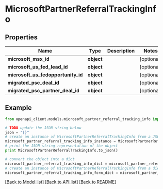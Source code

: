 # MicrosoftPartnerReferralTrackingInfo


## Properties
Name | Type | Description | Notes
------------ | ------------- | ------------- | -------------
**microsoft_msx_id** | **object** |  | [optional] 
**microsoft_us_fed_lead_id** | **object** |  | [optional] 
**microsoft_us_fedopportunity_id** | **object** |  | [optional] 
**migrated_psc_deal_id** | **object** |  | [optional] 
**migrated_psc_partner_deal_id** | **object** |  | [optional] 

## Example

```python
from openapi_client.models.microsoft_partner_referral_tracking_info import MicrosoftPartnerReferralTrackingInfo

# TODO update the JSON string below
json = "{}"
# create an instance of MicrosoftPartnerReferralTrackingInfo from a JSON string
microsoft_partner_referral_tracking_info_instance = MicrosoftPartnerReferralTrackingInfo.from_json(json)
# print the JSON string representation of the object
print MicrosoftPartnerReferralTrackingInfo.to_json()

# convert the object into a dict
microsoft_partner_referral_tracking_info_dict = microsoft_partner_referral_tracking_info_instance.to_dict()
# create an instance of MicrosoftPartnerReferralTrackingInfo from a dict
microsoft_partner_referral_tracking_info_form_dict = microsoft_partner_referral_tracking_info.from_dict(microsoft_partner_referral_tracking_info_dict)
```
[[Back to Model list]](../README.md#documentation-for-models) [[Back to API list]](../README.md#documentation-for-api-endpoints) [[Back to README]](../README.md)


